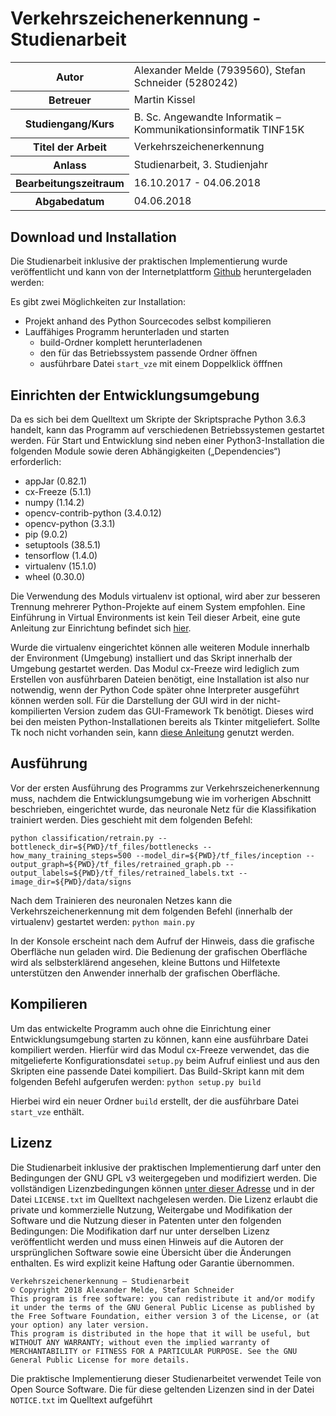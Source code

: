 # Verkehrszeichenerkennung - Studienarbeit
<table>
<tr><th>Autor</th><td>Alexander Melde (7939560), Stefan Schneider (5280242)</td></tr>
<tr><th>Betreuer</th><td>Martin Kissel</td></tr>
<tr><th>Studiengang/Kurs</th><td>B. Sc. Angewandte Informatik – Kommunikationsinformatik TINF15K</td></tr>
<tr><th>Titel der Arbeit</th><td>Verkehrszeichenerkennung</td></tr>
<tr><th>Anlass</th><td>Studienarbeit, 3. Studienjahr</td></tr>
<tr><th>Bearbeitungszeitraum</th><td>16.10.2017 - 04.06.2018</td></tr>
<tr><th>Abgabedatum</th><td>04.06.2018</td></tr>
</table>

## Download und Installation
Die Studienarbeit inklusive der praktischen Implementierung wurde veröffentlicht und kann von der Internetplattform [Github](https://github.com/AlexanderMelde/Verkehrszeichenerkennung) heruntergeladen werden:

Es gibt zwei Möglichkeiten zur Installation:
- Projekt anhand des Python Sourcecodes selbst kompilieren
- Lauffähiges Programm herunterladen und starten 
	- build-Ordner komplett herunterladenen
	- den für das Betriebssystem passende Ordner öffnen
	- ausführbare Datei `start_vze` mit einem Doppelklick öfffnen

## Einrichten der Entwicklungsumgebung
Da es sich bei dem Quelltext um Skripte der Skriptsprache Python 3.6.3 handelt, kann das Programm auf verschiedenen Betriebssystemen gestartet werden.
Für Start und Entwicklung sind neben einer Python3-Installation die folgenden Module sowie deren Abhängigkeiten („Dependencies“) erforderlich:
- appJar (0.82.1)
- cx-Freeze (5.1.1)
- numpy (1.14.2)
- opencv-contrib-python (3.4.0.12)
- opencv-python (3.3.1)
- pip (9.0.2)
- setuptools (38.5.1)
- tensorflow (1.4.0)
- virtualenv (15.1.0)
- wheel (0.30.0)

Die Verwendung des Moduls virtualenv ist optional, wird aber zur besseren Trennung mehrerer Python-Projekte auf einem System empfohlen. Eine Einführung in Virtual Environments ist kein Teil dieser Arbeit, eine gute Anleitung zur Einrichtung befindet sich [hier](https://www.geeksforgeeks.org/python-virtual-environment/).

Wurde die virtualenv eingerichtet können alle weiteren Module innerhalb der Environment (Umgebung) installiert und das Skript innerhalb der Umgebung gestartet werden.
Das Modul cx-Freeze wird lediglich zum Erstellen von ausführbaren Dateien benötigt, eine Installation ist also nur notwendig, wenn der Python Code später ohne Interpreter ausgeführt können werden soll.
Für die Darstellung der GUI wird in der nicht-kompilierten Version zudem das GUI-Framework Tk benötigt. Dieses wird bei den meisten Python-Installationen bereits als Tkinter mitgeliefert. Sollte Tk noch nicht vorhanden sein, kann [diese Anleitung](http://www.tkdocs.com/tutorial/install.html) genutzt werden.

##	Ausführung
Vor der ersten Ausführung des Programms zur Verkehrszeichenerkennung muss, nachdem die Entwicklungsumgebung wie im vorherigen Abschnitt beschrieben, eingerichtet wurde, das neuronale Netz für die Klassifikation trainiert werden. Dies geschieht mit dem folgenden Befehl:

	python classification/retrain.py --bottleneck_dir=${PWD}/tf_files/bottlenecks --how_many_training_steps=500 --model_dir=${PWD}/tf_files/inception --output_graph=${PWD}/tf_files/retrained_graph.pb --output_labels=${PWD}/tf_files/retrained_labels.txt --image_dir=${PWD}/data/signs

Nach dem Trainieren des neuronalen Netzes kann die Verkehrszeichenerkennung mit dem folgenden Befehl (innerhalb der virtualenv) gestartet werden:
``python main.py``

In der Konsole erscheint nach dem Aufruf der Hinweis, dass die grafische Oberfläche nun geladen wird.
Die Bedienung der grafischen Oberfläche wird als selbsterklärend angesehen, kleine Buttons und Hilfetexte unterstützen den Anwender innerhalb der grafischen Oberfläche.

##	Kompilieren
Um das entwickelte Programm auch ohne die Einrichtung einer Entwicklungsumgebung starten zu können, kann eine ausführbare Datei kompiliert werden.
Hierfür wird das Modul cx-Freeze verwendet, das die mitgelieferte Konfigurationsdatei `setup.py` beim Aufruf einliest und aus den Skripten eine passende Datei kompiliert.
Das Build-Skript kann mit dem folgenden Befehl aufgerufen werden:
``python setup.py build``

Hierbei wird ein neuer Ordner `build` erstellt, der die ausführbare Datei `start_vze` enthält.

## Lizenz
Die Studienarbeit inklusive der praktischen Implementierung darf unter den Bedingungen der 
GNU GPL v3 weitergegeben und modifiziert werden. Die vollständigen Lizenzbedingungen können [unter dieser Adresse](https://www.gnu.org/licenses/gpl) und in der Datei `LICENSE.txt` im Quelltext nachgelesen werden.
Die Lizenz erlaubt die private und kommerzielle Nutzung, Weitergabe und Modifikation der Software und die Nutzung dieser in Patenten unter den folgenden Bedingungen: Die Modifikation darf nur unter derselben Lizenz veröffentlicht werden und muss einen Hinweis auf die Autoren der ursprünglichen Software sowie eine Übersicht über die Änderungen enthalten. Es wird explizit keine Haftung oder Garantie übernommen.

	Verkehrszeichenerkennung – Studienarbeit
	© Copyright 2018 Alexander Melde, Stefan Schneider
	This program is free software: you can redistribute it and/or modify it under the terms of the GNU General Public License as published by the Free Software Foundation, either version 3 of the License, or (at your option) any later version.
	This program is distributed in the hope that it will be useful, but WITHOUT ANY WARRANTY; without even the implied warranty of MERCHANTABILITY or FITNESS FOR A PARTICULAR PURPOSE. See the GNU General Public License for more details.

Die praktische Implementierung dieser Studienarbeitet verwendet Teile von Open Source Software. Die für diese geltenden Lizenzen sind in der Datei `NOTICE.txt` im Quelltext aufgeführt
